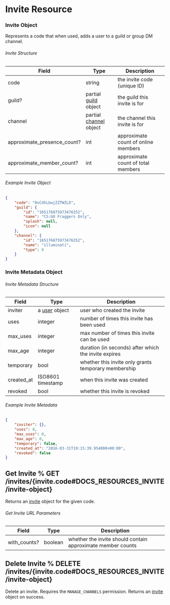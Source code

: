# Invite Resource

### Invite Object

Represents a code that when used, adds a user to a guild or group DM channel.

###### Invite Structure

| Field | Type | Description |
|-------|------|-------------|
| code | string | the invite code (unique ID) |
| guild? | partial [guild](#DOCS_RESOURCES_GUILD/guild-object) object | the guild this invite is for |
| channel | partial [channel](#DOCS_RESOURCES_CHANNEL/channel-object) object | the channel this invite is for |
| approximate_presence_count? | int | approximate count of online members |
| approximate_member_count? | int | approximate count of total members |

###### Example Invite Object

```json
{
	"code": "0vCdhLbwjZZTWZLD",
	"guild": {
		"id": "165176875973476352",
		"name": "CS:GO Fraggers Only",
		"splash": null,
		"icon": null
	},
	"channel": {
		"id": "165176875973476352",
		"name": "illuminati",
		"type": 0
	}
}
```

### Invite Metadata Object

###### Invite Metadata Structure

| Field | Type | Description |
|-------|------|-------------|
| inviter | a [user](#DOCS_RESOURCES_USER/user-object) object | user who created the invite |
| uses | integer | number of times this invite has been used |
| max_uses | integer | max number of times this invite can be used |
| max_age | integer | duration (in seconds) after which the invite expires |
| temporary | bool | whether this invite only grants temporary membership |
| created_at | ISO8601 timestamp | when this invite was created |
| revoked | bool | whether this invite is revoked |

###### Example Invite Metadata

```json
{
	"inviter": {},
	"uses": 0,
	"max_uses": 0,
	"max_age": 0,
	"temporary": false,
	"created_at": "2016-03-31T19:15:39.954000+00:00",
	"revoked": false
}
```

## Get Invite % GET /invites/{invite.code#DOCS_RESOURCES_INVITE/invite-object}

Returns an [invite](#DOCS_RESOURCES_INVITE/invite-object) object for the given code.

###### Get Invite URL Parameters

| Field | Type | Description |
|-----------|------|-------------|
| with_counts? | boolean | whether the invite should contain approximate member counts |

## Delete Invite % DELETE /invites/{invite.code#DOCS_RESOURCES_INVITE/invite-object}

Delete an invite. Requires the `MANAGE_CHANNELS` permission. Returns an [invite](#DOCS_RESOURCES_INVITE/invite-object) object on success.
